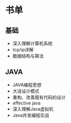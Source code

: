 # 书单

## 基础
* 深入理解计算机系统
* tcp/ip详解
* 数据结构与算法

## JAVA
* JAVA编程思想
* 大话设计模式
* 重构、改善既有代码的设计
* effective java
* 深入理解Java虚拟机
* Java并发编程实战
